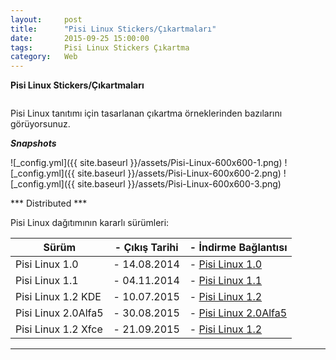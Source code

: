 ```yaml
---
layout:     post
title:      "Pisi Linux Stickers/Çıkartmaları"
date:       2015-09-25 15:00:00
tags:       Pisi Linux Stickers Çıkartma
category:   Web
---
```


**Pisi Linux Stickers/Çıkartmaları**

```25 Eylül 2015 - Türkiye
```

Pisi Linux tanıtımı için tasarlanan çıkartma örneklerinden bazılarını görüyorsunuz. 

***Snapshots***

![_config.yml]({{ site.baseurl }}/assets/Pisi-Linux-600x600-1.png)
![_config.yml]({{ site.baseurl }}/assets/Pisi-Linux-600x600-2.png)
![_config.yml]({{ site.baseurl }}/assets/Pisi-Linux-600x600-3.png)

*** Distributed ***

Pisi Linux dağıtımının kararlı sürümleri:

| Sürüm                  |- Çıkış Tarihi |- İndirme Bağlantısı |
|------------------------|---------------|---------------------|
| Pisi Linux 1.0         |- 14.08.2014   |- [Pisi Linux 1.0](http://sourceforge.net/projects/pisilinux/files/1.0/)|
| Pisi Linux 1.1         |- 04.11.2014   |- [Pisi Linux 1.1](http://sourceforge.net/projects/pisilinux/files/1.1/)|
| Pisi Linux 1.2 KDE     |- 10.07.2015   |- [Pisi Linux 1.2](http://sourceforge.net/projects/pisilinux/files/1.2/)|
| Pisi Linux 2.0Alfa5    |- 30.08.2015   |- [Pisi Linux 2.0Alfa5](http://openload.co/f/vuimrNgPjSE/Pisi-Linux-2.0-Alfa5-KDE5-KaraKedi-x86_64.iso)|
| Pisi Linux 1.2 Xfce    |- 21.09.2015   |- [Pisi Linux 1.2](http://openload.co/f/R6JeYpGW3BM/Pisi-Linux-1.2-XFCE-x86_64.iso)|


---